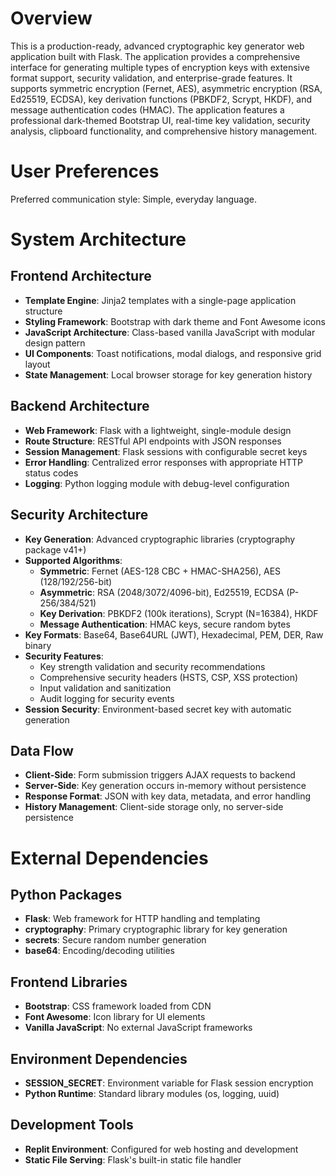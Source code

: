 # Overview

This is a production-ready, advanced cryptographic key generator web application built with Flask. The application provides a comprehensive interface for generating multiple types of encryption keys with extensive format support, security validation, and enterprise-grade features. It supports symmetric encryption (Fernet, AES), asymmetric encryption (RSA, Ed25519, ECDSA), key derivation functions (PBKDF2, Scrypt, HKDF), and message authentication codes (HMAC). The application features a professional dark-themed Bootstrap UI, real-time key validation, security analysis, clipboard functionality, and comprehensive history management.

# User Preferences

Preferred communication style: Simple, everyday language.

# System Architecture

## Frontend Architecture
- **Template Engine**: Jinja2 templates with a single-page application structure
- **Styling Framework**: Bootstrap with dark theme and Font Awesome icons
- **JavaScript Architecture**: Class-based vanilla JavaScript with modular design pattern
- **UI Components**: Toast notifications, modal dialogs, and responsive grid layout
- **State Management**: Local browser storage for key generation history

## Backend Architecture
- **Web Framework**: Flask with a lightweight, single-module design
- **Route Structure**: RESTful API endpoints with JSON responses
- **Session Management**: Flask sessions with configurable secret keys
- **Error Handling**: Centralized error responses with appropriate HTTP status codes
- **Logging**: Python logging module with debug-level configuration

## Security Architecture
- **Key Generation**: Advanced cryptographic libraries (cryptography package v41+)
- **Supported Algorithms**: 
  - **Symmetric**: Fernet (AES-128 CBC + HMAC-SHA256), AES (128/192/256-bit)
  - **Asymmetric**: RSA (2048/3072/4096-bit), Ed25519, ECDSA (P-256/384/521)
  - **Key Derivation**: PBKDF2 (100k iterations), Scrypt (N=16384), HKDF
  - **Message Authentication**: HMAC keys, secure random bytes
- **Key Formats**: Base64, Base64URL (JWT), Hexadecimal, PEM, DER, Raw binary
- **Security Features**: 
  - Key strength validation and security recommendations
  - Comprehensive security headers (HSTS, CSP, XSS protection)
  - Input validation and sanitization
  - Audit logging for security events
- **Session Security**: Environment-based secret key with automatic generation

## Data Flow
- **Client-Side**: Form submission triggers AJAX requests to backend
- **Server-Side**: Key generation occurs in-memory without persistence
- **Response Format**: JSON with key data, metadata, and error handling
- **History Management**: Client-side storage only, no server-side persistence

# External Dependencies

## Python Packages
- **Flask**: Web framework for HTTP handling and templating
- **cryptography**: Primary cryptographic library for key generation
- **secrets**: Secure random number generation
- **base64**: Encoding/decoding utilities

## Frontend Libraries
- **Bootstrap**: CSS framework loaded from CDN
- **Font Awesome**: Icon library for UI elements
- **Vanilla JavaScript**: No external JavaScript frameworks

## Environment Dependencies
- **SESSION_SECRET**: Environment variable for Flask session encryption
- **Python Runtime**: Standard library modules (os, logging, uuid)

## Development Tools
- **Replit Environment**: Configured for web hosting and development
- **Static File Serving**: Flask's built-in static file handler
